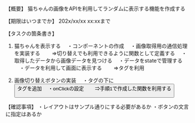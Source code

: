 【概要】
猫ちゃんの画像をAPIを利用してランダムに表示する機能を作成する

【期限はいつまでか】
202x/xx/xx xx:xxまで

【タスクの箇条書き】

1. 猫ちゃんを表示する
　・コンポーネントの作成
　・画像取得用の通信処理を実装する
　　⇒切り替えでも利用できるように関数として定義する
　・取得したデータから画像データを見つける
　・データをstateで管理する
　・データを利用して画面に表示する
　　⇒<img>タグを利用

2. 画像切り替えボタンの実装
　・<img>タグの下に<button>タグを追加
　・onClickの設定
　　⇒手順1で作成した関数を利用する

【確認事項】
・レイアウトはサンプル通りにする必要があるか
・ボタンの文言に指定はあるか

